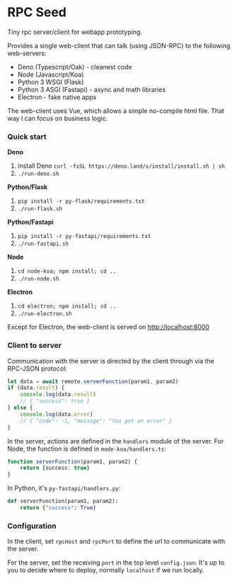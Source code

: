 
# RPC Seed

Tiny rpc server/client for webapp prototyping. 

Provides a single web-client that can talk (using JSON-RPC) to the following web-servers:

  * Deno (Typescript/Oak) - cleanest code
  * Node (Javascript/Koa) 
  * Python 3 WSGI (Flask) 
  * Python 3 ASGI (Fastapi) - async and math libraries
  * Electron - fake native apps

The web-client uses Vue, which allows a simple no-compile html file. That way I can focus on business logic.


### Quick start
 
__Deno__
1. install Deno `curl -fsSL https://deno.land/x/install/install.sh | sh`
2. `./run-deno.sh`

__Python/Flask__
1. `pip install -r py-flask/requirements.txt`
2. `./run-flask.sh`
  
__Python/Fastapi__
1. `pip install -r py-fastapi/requirements.txt`
2. `./run-fastapi.sh`
  
__Node__
1. `cd node-koa; npm install; cd ..`
2. `./run-node.sh`

__Electron__
1. `cd electron; npm install; cd ..`
2. `./run-electron.sh`

Except for Electron, the web-client is served on <http://localhost:8000>

### Client to server

Communication with the server is directed by the client
through via the RPC-JSON protocol:

```js
let data = await remote.serverFunction(param1, param2)
if (data.result) {
    console.log(data.result)
    // { "success": true }
} else {
    console.log(data.error)
    // { "code": -1, "message": "You got an error" }
}
```

In the server, actions are defined in the `handlers` module of the server.
For Node, the function is defined in `mode-koa/handlers.ts`:

```typescript
function serverFunction(param1, param2) {
    return {success: true}
}
```

In Python, it's `py-fastapi/handlers.py`:

```python
def serverFunction(param1, param2):
    return {"success": True}
```

### Configuration

In the client, set `rpcHost` and `rpcPort` to define the url to communicate with the server.

For the server, set the receiving `port` in the top level `config.json`. It's up to you 
to decide where to deploy, normally `localhost` if we run locally.

